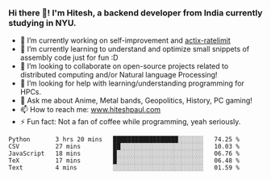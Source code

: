 ### Hi there 👋! I'm Hitesh, a backend developer from India currently studying in NYU.

- 🔭 I’m currently working on self-improvement and [actix-ratelimit](https://github.com/TerminalWitchcraft/actix-ratelimit)
- 🌱 I’m currently learning to understand and optimize small snippets of assembly code just for fun :D 
- 👯 I’m looking to collaborate on open-source projects related to distributed computing and/or Natural language Processing!
- 🤔 I’m looking for help with learning/understanding programming for HPCs.
- 💬 Ask me about Anime, Metal bands, Geopolitics, History, PC gaming!
- 📫 How to reach me: www.hiteshpaul.com
- ⚡ Fun fact: Not a fan of coffee while programming, yeah seriously.

<!--START_SECTION:waka-->
```text
Python       3 hrs 20 mins   ██████████████████░░░░░░░   74.25 % 
CSV          27 mins         ██░░░░░░░░░░░░░░░░░░░░░░░   10.03 % 
JavaScript   18 mins         █░░░░░░░░░░░░░░░░░░░░░░░░   06.76 % 
TeX          17 mins         █░░░░░░░░░░░░░░░░░░░░░░░░   06.48 % 
Text         4 mins          ░░░░░░░░░░░░░░░░░░░░░░░░░   01.59 %
```
<!--END_SECTION:waka-->

<!--
**TerminalWitchcraft/TerminalWitchcraft** is a ✨ _special_ ✨ repository because its `README.md` (this file) appears on your GitHub profile.

Here are some ideas to get you started:

- 🔭 I’m currently working on ...
- 🌱 I’m currently learning ...
- 👯 I’m looking to collaborate on ...
- 🤔 I’m looking for help with ...
- 💬 Ask me about ...
- 📫 How to reach me: ...
- 😄 Pronouns: ...
- ⚡ Fun fact: ...
-->
